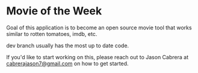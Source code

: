 # Movie of the Week
Goal of this application is to become an open source movie tool that works similar to rotten tomatoes, imdb, etc. 

dev branch usually has the most up to date code.

If you'd like to start working on this, please reach out to Jason Cabrera at cabrerajason7@gmail.com on how to get started. 
